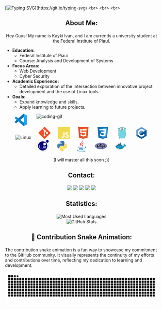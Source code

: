 <br>
<br>
<br>

[![Typing SVG](https://readme-typing-svg.herokuapp.com/?color=adadad&size=35&center=true&vCenter=true&width=1000&lines=Hello+World!+👾;)](https://git.io/typing-svg)
<br>
<br>
<br>

## <p align="center"><strong>About Me:</strong></p>

<p align="center">Hey Guys! My name is Kayki Ivan, and I am currently a university student at the Federal Institute of Piauí.</p>

<ul>
  <li><strong>Education:</strong>
    <ul>
      <li>Federal Institute of Piauí</li>
      <li>Course: Analysis and Development of Systems</li>
    </ul>
  </li>
  <li><strong>Focus Areas:</strong>
    <ul>
      <li>Web Development</li>
      <li>Cyber Security</li>
    </ul>
  </li>
  <li><strong>Academic Experience:</strong>
    <ul>
      <li>Detailed exploration of the intersection between innovative project development and the use of Linux tools.</li>
    </ul>
  </li>
  <li><strong>Goals:</strong>
    <ul>
      <li>Expand knowledge and skills.</li>
      <li>Apply learning to future projects.</li>
    </ul>
  </li>
</ul>

<img align="right" alt="coding-gif" width="400" src="https://github.com/JoshuaThadi/JoshuaThadi/blob/main/transparent_gitgif.gif">

<p align="center">
  <img src="https://raw.githubusercontent.com/devicons/devicon/master/icons/vscode/vscode-original.svg" alt="VSCode" width="40" height="40" style="margin: 0 10px;"/>
  <img src="https://upload.wikimedia.org/wikipedia/commons/3/35/Tux.svg" alt="Linux" width="40" height="40" style="margin: 0 10px;"/>
  <img src="https://raw.githubusercontent.com/devicons/devicon/master/icons/git/git-original.svg" alt="Git" width="40" height="40" style="margin: 0 10px;"/>
  <img src="https://raw.githubusercontent.com/devicons/devicon/master/icons/javascript/javascript-plain.svg" alt="JavaScript" width="40" height="40" style="margin: 0 10px;"/>
  <img src="https://raw.githubusercontent.com/devicons/devicon/master/icons/html5/html5-original.svg" alt="HTML5" width="40" height="40" style="margin: 0 10px;"/>
  <img src="https://raw.githubusercontent.com/devicons/devicon/master/icons/css3/css3-original.svg" alt="CSS3" width="40" height="40" style="margin: 0 10px;"/>
  <img src="https://raw.githubusercontent.com/devicons/devicon/master/icons/go/go-original.svg" alt="Go" width="40" height="40" style="margin: 0 10px;"/>
  <img src="https://raw.githubusercontent.com/devicons/devicon/master/icons/c/c-original.svg" alt="Go" width="40" height="40" style="margin: 0 10px;"/>
  <img src="https://raw.githubusercontent.com/devicons/devicon/master/icons/lua/lua-original.svg" alt="Lua" width="40" height="40" style="margin: 0 10px;"/>
  <img src="https://raw.githubusercontent.com/devicons/devicon/master/icons/python/python-original.svg" alt="Python" width="40" height="40" style="margin: 0 10px;"/>
  <img src="https://raw.githubusercontent.com/devicons/devicon/master/icons/java/java-original.svg" alt="Java" width="40" height="40" style="margin: 0 10px;"/>
  <img src="https://raw.githubusercontent.com/devicons/devicon/master/icons/php/php-original.svg" alt="PHP" width="40" height="40" style="margin: 0 10px;"/>
  <img src="https://raw.githubusercontent.com/devicons/devicon/master/icons/docker/docker-original.svg" alt="Docker" width="40" height="40" style="margin: 0 10px;"/>
</p>

<p align="center">(I will master all this soon ;)) </p>

## <p align="center"><strong>Contact:</strong></p>

<div align="center"> 
  <a href="https://www.instagram.com/sous4bit?igsh=MXFiYnF4aWZzZ2IyNg==" target="_blank"><img src="https://img.shields.io/badge/-Instagram-%23E4405F?style=for-the-badge&logo=instagram&logoColor=white" target="_blank"></a>
  <a href="https://www.twitch.tv/sh1ft7172" target="_blank"><img src="https://img.shields.io/badge/Twitch-9146FF?style=for-the-badge&logo=twitch&logoColor=white" target="_blank"></a>
  <a href="https://discord.gg/Geracao144k" target="_blank"><img src="https://img.shields.io/badge/Discord-7289DA?style=for-the-badge&logo=discord&logoColor=white" target="_blank"></a> 
  <a href="mailto:ivankayki72@gmail.com"><img src="https://img.shields.io/badge/-Gmail-%23333?style=for-the-badge&logo=gmail&logoColor=white"></a>
  <a href="https://www.linkedin.com/in/kayki-de-sousa-5a33292b3/" target="_blank"><img src="https://img.shields.io/badge/-LinkedIn-%230077B5?style=for-the-badge&logo=linkedin&logoColor=white" target="_blank"></a> 
</div>

## <p align="center"><strong>Statistics:</strong></p>

<p align="center">
  <img src="https://github-readme-stats.vercel.app/api/top-langs/?username=sh1ftx&layout=compact&theme=radical" alt="Most Used Languages"/>
  <br>
  <img src="https://github-readme-stats.vercel.app/api?username=sh1ftx&show_icons=true&theme=radical&count_private=true" alt="GitHub Stats"/>
  <br>

## <p align="center"><strong>🐍 Contribution Snake Animation:</strong></p>

The contribution snake animation is a fun way to showcase my commitment to the GitHub community. It visually represents the continuity of my efforts and contributions over time, reflecting my dedication to learning and development.

<p align="center">
  <img src="https://raw.githubusercontent.com/sh1ftx/sh1ftx/output/github-contribution-grid-snake-dark.svg" alt="Contribution Snake Animation"/>
</p>
